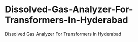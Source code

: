 # Dissolved-Gas-Analyzer-For-Transformers-In-Hyderabad
Dissolved Gas Analyzer For Transformers In Hyderabad
